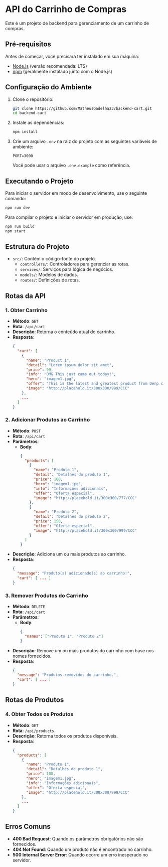 # API do Carrinho de Compras

Este é um projeto de backend para gerenciamento de um carrinho de compras.

## Pré-requisitos

Antes de começar, você precisará ter instalado em sua máquina:

- [Node.js](https://nodejs.org/) (versão recomendada: LTS)
- [npm](https://www.npmjs.com/) (geralmente instalado junto com o Node.js)

## Configuração do Ambiente

1. Clone o repositório:

   ```bash
   git clone https://github.com/MatheusGadelha23/backend-cart.git
   cd backend-cart
   ```

2. Instale as dependências:

   ```bash
   npm install
   ```

3. Crie um arquivo `.env` na raiz do projeto com as seguintes variáveis de ambiente:

   ```plaintext
   PORT=3000
   ```

   Você pode usar o arquivo `.env.example` como referência.

## Executando o Projeto

Para iniciar o servidor em modo de desenvolvimento, use o seguinte comando:

```bash
npm run dev
```

Para compilar o projeto e iniciar o servidor em produção, use:

```bash
npm run build
npm start
```

## Estrutura do Projeto

- `src/`: Contém o código-fonte do projeto.
  - `controllers/`: Controladores para gerenciar as rotas.
  - `services/`: Serviços para lógica de negócios.
  - `models/`: Modelos de dados.
  - `routes/`: Definições de rotas.

## Rotas da API

### 1. Obter Carrinho

- **Método**: `GET`
- **Rota**: `/api/cart`
- **Descrição**: Retorna o conteúdo atual do carrinho.
- **Resposta**:
  ```json
  {
    "cart": [
      {
        "name": "Product 1",
        "detail": "Lorem ipsum dolor sit amet",
        "price": 99,
        "info": "OMG This just came out today!",
        "hero": "imagem1.jpg",
        "offer": "This is the latest and greatest product from Derp corp.",
        "image": "http://placehold.it/300x300/999/CCC"
      },
      ...
    ]
  }
  ```

### 2. Adicionar Produtos ao Carrinho

- **Método**: `POST`
- **Rota**: `/api/cart`
- **Parâmetros**:
  - **Body**:
    ```json
    {
      "products": [
        {
          "name": "Produto 1",
          "detail": "Detalhes do produto 1",
          "price": 100,
          "hero": "imagem1.jpg",
          "info": "Informações adicionais",
          "offer": "Oferta especial",
          "image": "http://placehold.it/300x300/777/CCC"
        },
        {
          "name": "Produto 2",
          "detail": "Detalhes do produto 2",
          "price": 150,
          "offer": "Oferta especial",
          "image": "http://placehold.it/300x300/999/CCC"
        }
      ]
    }
    ```
- **Descrição**: Adiciona um ou mais produtos ao carrinho.
- **Resposta**:
  ```json
  {
    "message": "Produto(s) adicionado(s) ao carrinho!",
    "cart": [ ... ]
  }
  ```

### 3. Remover Produtos do Carrinho

- **Método**: `DELETE`
- **Rota**: `/api/cart`
- **Parâmetros**:
  - **Body**:
    ```json
    {
      "names": ["Produto 1", "Produto 2"]
    }
    ```
- **Descrição**: Remove um ou mais produtos do carrinho com base nos nomes fornecidos.
- **Resposta**:
  ```json
  {
    "message": "Produtos removidos do carrinho.",
    "cart": [ ... ]
  }
  ```

## Rotas de Produtos

### 4. Obter Todos os Produtos

- **Método**: `GET`
- **Rota**: `/api/products`
- **Descrição**: Retorna todos os produtos disponíveis.
- **Resposta**:
  ```json
  {
    "products": [
      {
        "name": "Produto 1",
        "detail": "Detalhes do produto 1",
        "price": 100,
        "hero": "imagem1.jpg",
        "info": "Informações adicionais",
        "offer": "Oferta especial",
        "image": "http://placehold.it/300x300/999/CCC"
      },
      ...
    ]
  }
  ```

## Erros Comuns

- **400 Bad Request**: Quando os parâmetros obrigatórios não são fornecidos.
- **404 Not Found**: Quando um produto não é encontrado no carrinho.
- **500 Internal Server Error**: Quando ocorre um erro inesperado no servidor.
